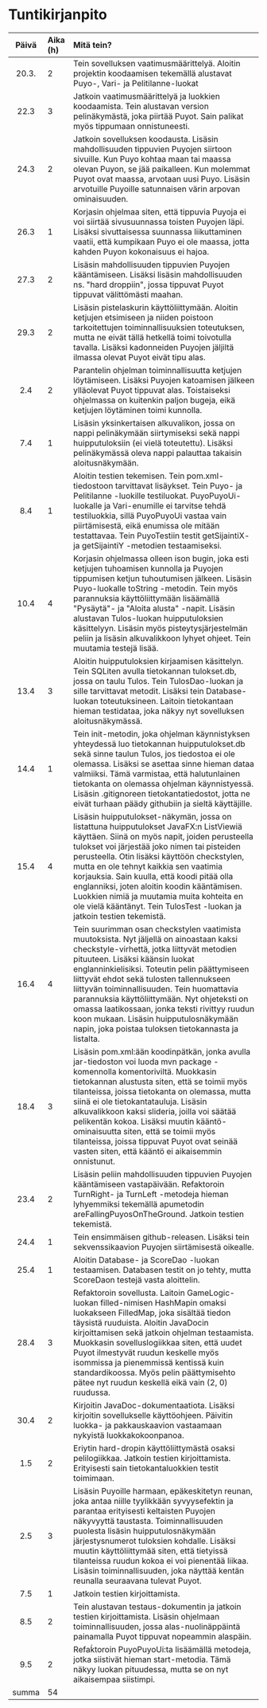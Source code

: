 # Tuntikirjanpito

| Päivä | Aika (h) | Mitä tein?  |
| :----:|:-----| :-----|
| 20.3. | 2    | Tein sovelluksen vaatimusmäärittelyä. Aloitin projektin koodaamisen tekemällä alustavat Puyo-, Vari- ja Pelitilanne-luokat |
| 22.3  | 3    | Jatkoin vaatimusmäärittelyä ja luokkien koodaamista. Tein alustavan version pelinäkymästä, joka piirtää Puyot. Sain palikat myös tippumaan onnistuneesti.| 
| 24.3  | 2    | Jatkoin sovelluksen koodausta. Lisäsin mahdollisuuden tippuvien Puyojen siirtoon sivuille. Kun Puyo kohtaa maan tai maassa olevan Puyon, se jää paikalleen. Kun molemmat Puyot ovat maassa, arvotaan uusi Puyo. Lisäsin arvotuille Puyoille satunnaisen värin arpovan ominaisuuden.
| 26.3  | 1    | Korjasin ohjelmaa siten, että tippuvia Puyoja ei voi siirtää sivusuunnassa toisten Puyojen läpi. Lisäksi sivuttaisessa suunnassa liikuttaminen vaatii, että kumpikaan Puyo ei ole maassa, jotta kahden Puyon kokonaisuus ei hajoa.|
| 27.3  | 2    | Lisäsin mahdollisuuden tippuvien Puyojen kääntämiseen. Lisäksi lisäsin mahdollisuuden ns. "hard droppiin", jossa tippuvat Puyot tippuvat välittömästi maahan.|
| 29.3  | 2    | Lisäsin pistelaskurin käyttöliittymään. Aloitin ketjujen etsimiseen ja niiden poistoon tarkoitettujen toiminnallisuuksien toteutuksen, mutta ne eivät tällä hetkellä toimi toivotulla tavalla. Lisäksi kadonneiden Puyojen jäljiltä ilmassa olevat Puyot eivät tipu alas.|
| 2.4   | 2    | Parantelin ohjelman toiminnallisuutta ketjujen löytämiseen. Lisäksi Puyojen katoamisen jälkeen ylläolevat Puyot tippuvat alas. Toistaiseksi ohjelmassa on kuitenkin paljon bugeja, eikä ketjujen löytäminen toimi kunnolla.
| 7.4   | 1    | Lisäsin yksinkertaisen alkuvalikon, jossa on nappi pelinäkymään siirtymiseksi sekä nappi huipputuloksiin (ei vielä toteutettu). Lisäksi pelinäkymässä oleva nappi palauttaa takaisin aloitusnäkymään.|
| 8.4   | 1    | Aloitin testien tekemisen. Tein pom.xml-tiedostoon tarvittavat lisäykset. Tein Puyo- ja Pelitilanne -luokille testiluokat. PuyoPuyoUi-luokalle ja Vari-enumille ei tarvitse tehdä testiluokkia, sillä PuyoPuyoUi vastaa vain piirtämisestä, eikä enumissa ole mitään testattavaa. Tein PuyoTestiin testit getSijaintiX- ja getSijaintiY -metodien testaamiseksi.|
| 10.4  | 4    | Korjasin ohjelmassa olleen ison bugin, joka esti ketjujen tuhoamisen kunnolla ja Puyojen tippumisen ketjun tuhoutumisen jälkeen. Lisäsin Puyo-luokalle toString -metodin. Tein myös parannuksia käyttöliittymään lisäämällä "Pysäytä"- ja "Aloita alusta" -napit. Lisäsin alustavan Tulos-luokan huipputuloksien käsittelyyn. Lisäsin myös pisteytysjärjestelmän peliin ja lisäsin alkuvalikkoon lyhyet ohjeet. Tein muutamia testejä lisää.|
| 13.4  | 3    | Aloitin huipputuloksien kirjaamisen käsittelyn. Tein SQLiten avulla tietokannan tulokset.db, jossa on taulu Tulos. Tein TulosDao-luokan ja sille tarvittavat metodit. Lisäksi tein Database-luokan toteutuksineen. Laitoin tietokantaan hieman testidataa, joka näkyy nyt sovelluksen aloitusnäkymässä.|
| 14.4  | 1    | Tein init-metodin, joka ohjelman käynnistyksen yhteydessä luo tietokannan huipputulokset.db sekä sinne taulun Tulos, jos tiedostoa ei ole olemassa. Lisäksi se asettaa sinne hieman dataa valmiiksi. Tämä varmistaa, että halutunlainen tietokanta on olemassa ohjelman käynnistyessä. Lisäsin .gitignoreen tietokantatiedostot, jotta ne eivät turhaan päädy githubiin ja sieltä käyttäjille.
| 15.4  | 4    | Lisäsin huipputulokset-näkymän, jossa on listattuna huipputulokset JavaFX:n ListViewiä käyttäen. Siinä on myös napit, joiden perusteella tulokset voi järjestää joko nimen tai pisteiden perusteella. Otin lisäksi käyttöön checkstylen, mutta en ole tehnyt kaikkia sen vaatimia korjauksia. Sain kuulla, että koodi pitää olla englanniksi, joten aloitin koodin kääntämisen. Luokkien nimiä ja muutamia muita kohteita en ole vielä kääntänyt. Tein TulosTest -luokan ja jatkoin testien tekemistä.
| 16.4  | 4    | Tein suurimman osan checkstylen vaatimista muutoksista. Nyt jäljellä on ainoastaan kaksi checkstyle-virhettä, jotka liittyvät metodien pituuteen. Lisäksi käänsin luokat englanninkielisiksi. Toteutin pelin päättymiseen liittyvät ehdot sekä tulosten tallennukseen liittyvän toiminnallisuuden. Tein huomattavia parannuksia käyttöliittymään. Nyt ohjeteksti on omassa laatikossaan, jonka teksti rivittyy ruudun koon mukaan. Lisäsin huipputulosnäkymään napin, joka poistaa tuloksen tietokannasta ja listalta.
| 18.4  | 3    | Lisäsin pom.xml:ään koodinpätkän, jonka avulla jar-tiedoston voi luoda mvn package -komennolla komentoriviltä. Muokkasin tietokannan alustusta siten, että se toimii myös tilanteissa, joissa tietokanta on olemassa, mutta siinä ei ole tietokantatauluja. Lisäsin alkuvalikkoon kaksi slideria, joilla voi säätää pelikentän kokoa. Lisäksi muutin kääntö-ominaisuutta siten, että se toimii myös tilanteissa, joissa tippuvat Puyot ovat seinää vasten siten, että kääntö ei aikaisemmin onnistunut.
| 23.4  | 2    | Lisäsin peliin mahdollisuuden tippuvien Puyojen kääntämiseen vastapäivään. Refaktoroin TurnRight- ja TurnLeft -metodeja hieman lyhyemmiksi tekemällä apumetodin areFallingPuyosOnTheGround. Jatkoin testien tekemistä.
| 24.4  | 1    | Tein ensimmäisen github-releasen. Lisäksi tein sekvenssikaavion Puyojen siirtämisestä oikealle.|
| 25.4  | 1    | Aloitin Database- ja ScoreDao -luokan testaamisen. Databasen testit on jo tehty, mutta ScoreDaon testejä vasta aloittelin.
| 28.4  | 3    | Refaktoroin sovellusta. Laitoin GameLogic-luokan filled-nimisen HashMapin omaksi luokakseen FilledMap, joka sisältää tiedon täysistä ruuduista. Aloitin JavaDocin kirjoittamisen sekä jatkoin ohjelman testaamista. Muokkasin sovelluslogiikkaa siten, että uudet Puyot ilmestyvät ruudun keskelle myös isommissa ja pienemmissä kentissä kuin standardikoossa. Myös pelin päättymisehto pätee nyt ruudun keskellä eikä vain (2, 0) ruudussa.
| 30.4  | 2    | Kirjoitin JavaDoc-dokumentaatiota. Lisäksi kirjoitin sovellukselle käyttöohjeen. Päivitin luokka- ja pakkauskaavion vastaamaan nykyistä luokkakokoonpanoa.
| 1.5   | 2    | Eriytin hard-dropin käyttöliittymästä osaksi pelilogiikkaa. Jatkoin testien kirjoittamista. Erityisesti sain tietokantaluokkien testit toimimaan.|
| 2.5   | 3    | Lisäsin Puyoille harmaan, epäkeskitetyn reunan, joka antaa niille tyylikkään syvyysefektin ja parantaa erityisesti keltaisten Puyojen näkyvyyttä taustasta. Toiminnallisuuden puolesta lisäsin huipputulosnäkymään järjestysnumerot tuloksien kohdalle. Lisäksi muutin käyttöliittymää siten, että tietyissä tilanteissa ruudun kokoa ei voi pienentää liikaa. Lisäsin toiminnallisuuden, joka näyttää kentän reunalla seuraavana tulevat Puyot.| 
| 7.5   | 1    | Jatkoin testien kirjoittamista. |
| 8.5   | 2    | Tein alustavan testaus-dokumentin ja jatkoin testien kirjoittamista. Lisäsin ohjelmaan toiminnallisuuden, jossa alas-nuolinäppäintä painamalla Puyot tippuvat nopeammin alaspäin.|
| 9.5   | 2    | Refaḱtoroin PuyoPuyoUi:ta lisäämällä metodeja, jotka siistivät hieman start-metodia. Tämä näkyy luokan pituudessa, mutta se on nyt aikaisempaa siistimpi.
| summa | 54   |   |
